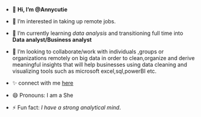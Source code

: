 - 👋 **Hi, I’m @Annycutie**
- 👀 I’m interested in taking up remote jobs.
- 🌱 I’m currently learning *data analysis* and transitioning full time into **Data analyst/Business analyst**
- 💞️ I’m looking to collaborate/work with individuals ,groups or organizations remotely  on big data in order to clean,organize and derive meaningful insights that will help businesses using data cleaning and visualizing tools such as microsoft excel,sql,powerBI etc.
- ✨ connect with me [here](https://www.linkedin.com/in/anifat-adeshina6251/)

- 😄 Pronouns: I am a She
- ⚡ Fun fact: *I have a strong analytical mind*.


